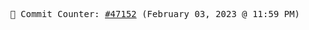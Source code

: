 <p align="center">
    <samp>
        📮 Commit Counter: <a href="https://github.com/Javascript-void0/Javascript-void0/commits/main">#47152</a> (February 03, 2023 @ 11:59 PM)
    </samp>
</p>